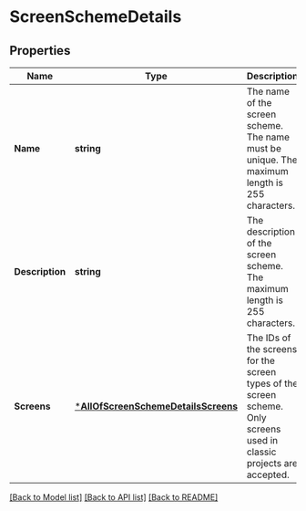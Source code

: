 # ScreenSchemeDetails

## Properties
Name | Type | Description | Notes
------------ | ------------- | ------------- | -------------
**Name** | **string** | The name of the screen scheme. The name must be unique. The maximum length is 255 characters. | [default to null]
**Description** | **string** | The description of the screen scheme. The maximum length is 255 characters. | [optional] [default to null]
**Screens** | [***AllOfScreenSchemeDetailsScreens**](AllOfScreenSchemeDetailsScreens.md) | The IDs of the screens for the screen types of the screen scheme. Only screens used in classic projects are accepted. | [default to null]

[[Back to Model list]](../README.md#documentation-for-models) [[Back to API list]](../README.md#documentation-for-api-endpoints) [[Back to README]](../README.md)

